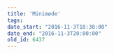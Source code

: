 ```yaml
---
title: 'Minimøde'
tags:
date_start: "2016-11-3T18:30:00"
date_end: "2016-11-3T20:00:00"
old_id: 6437
---
```

